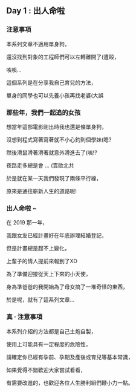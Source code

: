 ## Day 1 : 出人命啦

### 注意事項

本系列文章不適用單身狗，

還沒找到對象的工程師們可以左轉離開了(遭毆，

咳咳...

這個系列是在分享我自己育兒的方法，

單身的同學也可以先養小孩再找老婆(大誤

### 那些年，我們一起追的女孩

想當年這部電影剛出時我也還是條單身狗，

沒想到程式寫著寫著就不小心釣到個學妹(嗯?

然後滑鼠滑著滑著就意外滑進去了(咦!?

夜路走多總是會 ... (賣歐北共

於是就在某一天我們發現了兩條平行線，

原來是通往嶄新人生的道路呢!

### 出人命啦 ~

在 2019 那一年，

我跟女友已經計畫好在年底辦理結婚登記，

但是計畫總是趕不上變化，

上輩子的情人提前來報到了XD

為了準備迎接從天上下來的小天使，

身為準爸爸的我開始為了母女搞了一堆奇怪的東西，

於是呢，就有了這系列文章...

### 真 ‧ 注意事項

本系列介紹的方法都是自己土炮自製，

使用上可能具有一定程度的危險性，

請確定你已經有孕前、孕期及產後或育兒等基本常識，

如果覺得不錯歡迎大家嘗試看看，

有需要改進的，也歡迎各位人生勝利組們鞭小力一點。